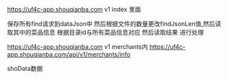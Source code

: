 <!--
 * @Author: sunj
 * @Date: 2021-06-21 15:22:31
 * @LastEditors: sunj
 * @LastEditTime: 2021-06-21 15:28:08
 * @FilePath: /newCreawling/久久折2(index.结构)/README.md
-->
<!--
 * @Author: your name
 * @Date: 2021-04-13 13:50:40
 * @LastEditTime: 2021-05-21 16:24:49
 * @LastEditors: Please set LastEditors
 * @Description: In User Settings Edit
 * @FilePath: /newCreawling/久久折/README.md
-->



https://uf4c-app.shouqianba.com    v1 index 里面

保存所有find请求到dataJson中 然后根据文件的数量更改findJsonLen值,然后读取其中的菜品信息
根据目录id与所有菜品信息对应 然后读取结果  进行处理


https://uf4c-app.shouqianba.com    v1 merchants内
https://uf4c-app.shouqianba.com/api/v1/merchants/info

shoData数据
